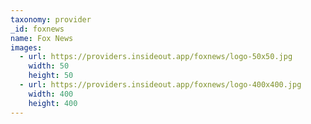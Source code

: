```yaml
---
taxonomy: provider
_id: foxnews
name: Fox News
images:
  - url: https://providers.insideout.app/foxnews/logo-50x50.jpg
    width: 50
    height: 50
  - url: https://providers.insideout.app/foxnews/logo-400x400.jpg
    width: 400
    height: 400
---
```

